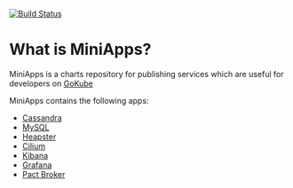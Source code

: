 [![Build Status](https://api.travis-ci.com/gemalto/miniapps.svg?branch=master)](https://travis-ci.com/gokube/miniapps)

# What is MiniApps?

MiniApps is a charts repository for publishing services which are useful for developers on [GoKube](https://github.com/gemalto/gokube)

MiniApps contains the following apps:
* [Cassandra](https://github.com/gemalto/miniapps/tree/master/charts/cassandra)
* [MySQL](https://github.com/gemalto/miniapps/tree/master/charts/mysql)
* [Heapster](https://github.com/gemalto/miniapps/tree/master/charts/heapster)
* [Cilium](https://github.com/gemalto/miniapps/tree/master/charts/cilium)
* [Kibana](https://github.com/gemalto/miniapps/tree/master/charts/kibana)
* [Grafana](https://github.com/gemalto/miniapps/tree/master/charts/grafana)
* [Pact Broker](https://github.com/gemalto/miniapps/tree/master/charts/pact-broker)
